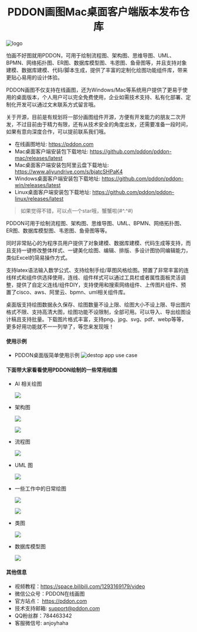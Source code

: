 <center><h1>PDDON画图Mac桌面客户端版本发布仓库</h1></center>

![logo](./logo.png)

怕画不好图就用PDDON，可用于绘制流程图、架构图、思维导图、UML、BPMN、网络拓扑图、ER图、数据库模型图、韦恩图、鱼骨图等，并且支持对象建模、数据库建模、代码/脚本生成，提供了丰富的定制化绘图功能组件库，带来更贴心易用的设计体验。

PDDON画图不仅支持在线画图，还为Windows/Mac等系统用户提供了更易于使用的桌面版本，个人用户可以完全免费使用，企业如需技术支持、私有化部署、定制化开发可以通过文末联系方式留言哦。

关于开源，目前是有规划将一部分画图组件开源，方便有开发能力的朋友二次开发，不过目前由于精力有限，还有从技术安全的角度出发，还需要准备一段时间，如果有意向深度合作，可以提前联系我们哦。

* 在线画图地址: https://pddon.com
* Mac桌面客户端安装包下载地址: https://github.com/pddon/pddon-mac/releases/latest
* Mac桌面客户端安装包阿里云盘下载地址: https://www.aliyundrive.com/s/bjatcSHPaK4
* Windows桌面客户端安装包下载地址: https://github.com/pddon/pddon-win/releases/latest
* Linux桌面客户端安装包下载地址: https://github.com/pddon/pddon-linux/releases/latest

> 如果觉得不错，可以点一个star哦，蟹蟹啦(#^.^#)  

PDDON可用于绘制流程图、架构图、思维导图、UML、BPMN、网络拓扑图、ER图、数据库模型图、韦恩图、鱼骨图等等。

同时非常贴心的为程序员用户提供了对象建模、数据库建模、代码生成等支持，而且支持一键修改整体样式、一键美化绘图、编辑、排版、多设计图协同编辑能力，类似Excel的简易操作方式。

支持latex语法输入数学公式、支持绘制手绘/草图风格绘图。预置了非常丰富的连线样式和组件供选择使用，连线、组件样式可以通过工具栏或者属性面板灵活调整，提供了自定义连线/组件DIY，支持使用和搜索网络组件、上传图片组件、预置了cisco、aws、阿里云、bpmn、uml相关组件库。

桌面版支持绘图数据永久保存、绘图数量不设上限、绘图大小不设上限、导出图片格式不限、支持高清大图，绘图功能不设限制，全部可用。可以导入、导出绘图设计稿且支持批量。下载图片格式丰富，支持png、jpg、svg、pdf、webp等等，更多好用功能就不一一列举了，等您来发现哦！

#### 使用示例
* PDDON桌面版简单使用示例
  ![destop app use case](./images/pddon画图桌面版使用示例.gif)
  
#### 下面带大家看看使用PDDON绘制的一些常用绘图

* AI 相关绘图

    ![](./images/ai.jpeg)

* 架构图

    ![](./images/arcAll.png)

    ![](./images/arcAll2.png)

* 流程图

    ![](./images/processAll.png)

* UML 图

    ![](./images/umlAll.png)

* 一些工作中的日常绘图

    ![](./images/styleAll1.png)

    ![](./images/styleAll2.png)

* 类图

    ![](./images/modelClass.png)

* 数据库模型图

    ![](./images/modelER.png)

#### 其他信息

* 视频教程：https://space.bilibili.com/1293169179/video
* 微信公众号：PDDON在线画图
* 官方站点： https://pddon.com
* 技术支持邮箱: support@pddon.com
* QQ粉丝群：784463342 
* 客服微信号: anjoyhaha
